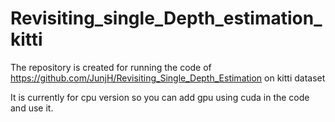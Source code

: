 # Revisiting_single_Depth_estimation_kitti
The repository is created for running the code of https://github.com/JunjH/Revisiting_Single_Depth_Estimation on kitti dataset 

It is currently for cpu version so you can add gpu using cuda in the code and use it.

